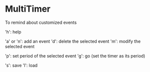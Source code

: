 MultiTimer
==========

To remind about customized events

'h': help

'a' or 'n': add an event
'd': delete the selected event
'm': modify the selected event

'p': set period of the selected event
'g': go (set the timer as its period)

's': save
'l': load
